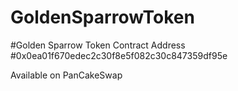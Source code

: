 # GoldenSparrowToken

#Golden Sparrow Token Contract Address 
#0x0ea01f670edec2c30f8e5f082c30c847359df95e

Available on PanCakeSwap

